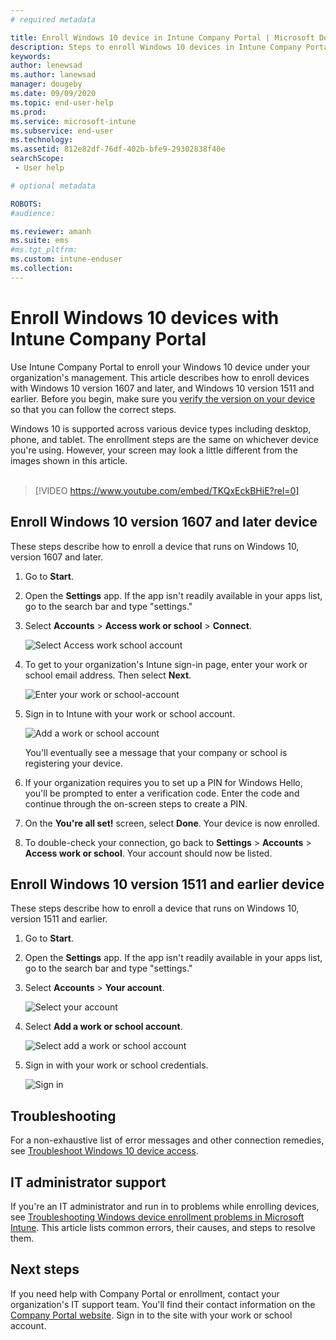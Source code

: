 ```yaml
---
# required metadata

title: Enroll Windows 10 device in Intune Company Portal | Microsoft Docs
description: Steps to enroll Windows 10 devices in Intune Company Portal
keywords:
author: lenewsad
ms.author: lanewsad
manager: dougeby
ms.date: 09/09/2020
ms.topic: end-user-help
ms.prod:
ms.service: microsoft-intune
ms.subservice: end-user
ms.technology:
ms.assetid: 812e82df-76df-402b-bfe9-29302838f40e
searchScope:
 - User help

# optional metadata

ROBOTS:  
#audience:

ms.reviewer: amanh
ms.suite: ems
#ms.tgt_pltfrm:
ms.custom: intune-enduser
ms.collection: 
---
```


# Enroll Windows 10 devices with Intune Company Portal

Use Intune Company Portal to enroll your Windows 10 device under your organization's management. This article describes how to enroll devices with Windows 10 version 1607 and later, and Windows 10 version 1511 and earlier. Before you begin, make sure you [verify the version on your device](using-your-windows-device-with-intune.md) so that you can follow the correct steps.  

Windows 10 is supported across various device types including desktop, phone, and tablet. The enrollment steps are the same on whichever device you're using. However, your screen may look a little different from the images shown in this article.  
</br>
> [!VIDEO https://www.youtube.com/embed/TKQxEckBHiE?rel=0]

## Enroll Windows 10 version 1607 and later device 
These steps describe how to enroll a device that runs on Windows 10, version 1607 and later.  

1. Go to **Start**. 

2. Open the **Settings** app. If the app isn't readily available in your apps list, go to the search bar and type "settings."

3. Select **Accounts** > **Access work or school** > **Connect**.  


    ![Select Access work school account](./media/w10-enroll-rs1-connect-to-work-or-school.png)  

4. To get to your organization's Intune sign-in page, enter your work or school email address. Then select **Next**.  


   ![Enter your work or school-account](./media/w10-enroll-rs1-set-up-work-or-school-account.png)  

5. Sign in to Intune with your work or school account.  


    ![Add a work or school account](./media/w10-enroll-rs1-enter-your-credentials.png)  

    You'll eventually see a message that your company or school is registering your device.

6. If your organization requires you to set up a PIN for Windows Hello, you'll be prompted to enter a verification code. Enter the code and continue through the on-screen steps to create a PIN.  

7. On the **You're all set!** screen, select **Done**. Your device is now enrolled.  

8. To double-check your connection, go back to **Settings** > **Accounts** > **Access work or school**.  Your account should now be listed.  


## Enroll Windows 10 version 1511 and earlier device  
These steps describe how to enroll a device that runs on Windows 10, version 1511 and earlier.  

1. Go to **Start**. 

2. Open the **Settings** app. If the app isn't readily available in your apps list, go to the search bar and type "settings."

3. Select **Accounts** > **Your account**.  


    ![Select your account](./media/W10-enroll-2-accounts-your-account.png)  

5. Select **Add a work or school account**.  


    ![Select add a work or school account](./media/w10-enroll-3-add-work-school-acct.png)  

6. Sign in with your work or school credentials.  


    ![Sign in](./media/W10-enroll-4-sign-in.png)  


## Troubleshooting 
For a non-exhaustive list of error messages and other connection remedies, see [Troubleshoot Windows 10 device access](troubleshoot-your-windows-10-device-windows.md).  


## IT administrator support   

If you're an IT administrator and run in to problems while enrolling devices, see [Troubleshooting Windows device enrollment problems in Microsoft Intune](https://support.microsoft.com/help/4469913). This article lists common errors, their causes, and steps to resolve them. 

## Next steps  
If you need help with Company Portal or enrollment, contact your organization's IT support team. You'll find their contact information on the [Company Portal website](https://go.microsoft.com/fwlink/?linkid=2010980). Sign in to the site with your work or school account.  

 

